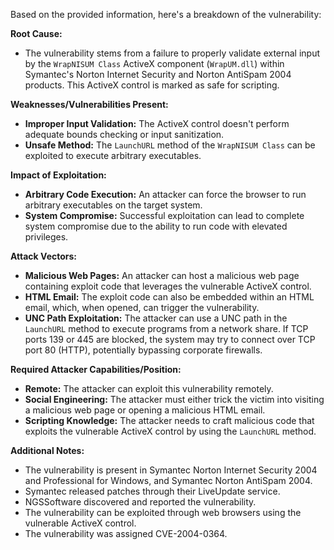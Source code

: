 Based on the provided information, here's a breakdown of the vulnerability:

**Root Cause:**

*   The vulnerability stems from a failure to properly validate external input by the `WrapNISUM Class` ActiveX component (`WrapUM.dll`) within Symantec's Norton Internet Security and Norton AntiSpam 2004 products. This ActiveX control is marked as safe for scripting.

**Weaknesses/Vulnerabilities Present:**

*   **Improper Input Validation:** The ActiveX control doesn't perform adequate bounds checking or input sanitization.
*   **Unsafe Method:** The `LaunchURL` method of the `WrapNISUM Class` can be exploited to execute arbitrary executables.

**Impact of Exploitation:**

*   **Arbitrary Code Execution:** An attacker can force the browser to run arbitrary executables on the target system.
*   **System Compromise:** Successful exploitation can lead to complete system compromise due to the ability to run code with elevated privileges.

**Attack Vectors:**

*   **Malicious Web Pages:** An attacker can host a malicious web page containing exploit code that leverages the vulnerable ActiveX control.
*   **HTML Email:** The exploit code can also be embedded within an HTML email, which, when opened, can trigger the vulnerability.
*    **UNC Path Exploitation:** The attacker can use a UNC path in the `LaunchURL` method to execute programs from a network share. If TCP ports 139 or 445 are blocked, the system may try to connect over TCP port 80 (HTTP), potentially bypassing corporate firewalls.

**Required Attacker Capabilities/Position:**

*   **Remote:** The attacker can exploit this vulnerability remotely.
*   **Social Engineering:** The attacker must either trick the victim into visiting a malicious web page or opening a malicious HTML email.
*   **Scripting Knowledge:** The attacker needs to craft malicious code that exploits the vulnerable ActiveX control by using the `LaunchURL` method.

**Additional Notes:**

*   The vulnerability is present in Symantec Norton Internet Security 2004 and Professional for Windows, and Symantec Norton AntiSpam 2004.
*   Symantec released patches through their LiveUpdate service.
*   NGSSoftware discovered and reported the vulnerability.
*   The vulnerability can be exploited through web browsers using the vulnerable ActiveX control.
*   The vulnerability was assigned CVE-2004-0364.